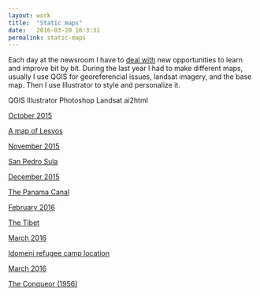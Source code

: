 ```yaml
---
layout: work
title:  "Static maps"
date:   2016-03-20 16:3:31
permalink: static-maps
---
```


<p>
Each day at the newsroom I have to <a class="username link-no-icon" href="https://youtu.be/BoeStB36dic">deal with</a> new opportunities to learn and improve bit by bit. During the last year I had to make different maps, usually I use QGIS for georeferencial issues, landsat imagery, and the base map. Then I use Illustrator to style and personalize it.
</p>
<p class="pills">
<span class="tool pill">QGIS</span>
<span class="tool pill">Illustrator</span>
<span class="tool pill">Photoshop</span>
<span class="tool pill">Landsat</span>
<span class="tool pill">ai2html</span>
</p>
<div class="col-md-3">
<div class="item">
<div class="content">
<a class="gallery-link" href="http://www.elespanol.com/enfoques/20151006/69493080_0.html">
<span class="gallery-date">October 2015</span>
<div class="gallery-img" style="background-image: url('/img/lesvos.jpg')"></div>
<p class="gallery-article-title">A map of Lesvos</p>
</a>
</div>
</div>
</div>
<div class="col-md-3">
<div class="item">
<div class="content">
<a class="gallery-link" href="http://www.elespanol.com/mundo/20151030/75492477_0.html">
<span class="gallery-date">November 2015</span>
<div class="gallery-img" style="background-image: url('/img/sula.jpg')"></div>  
<p class="gallery-article-title">San Pedro Sula</p>
</a>
</div>
</div>
</div>
<div class="col-md-3">
<div class="item">
<div class="content">
<a class="gallery-link" href="http://www.elespanol.com/reportajes/20151225/89491075_0.html">
<span class="gallery-date">December 2015</span>
<div class="gallery-img" style="background-image: url('/img/panama.jpg')"></div>
<p class="gallery-article-title">The Panama Canal</p>
</a>
</div>
</div>
</div>
<div class="col-md-3">
<div class="item">
<div class="content">
<a class="gallery-link" href="http://www.elespanol.com/reportajes/20160304/106989558_0.html">
<span class="gallery-date">February 2016</span>
<div class="gallery-img" style="background-image: url('/img/tibet.jpg')"></div>  
<p class="gallery-article-title">The Tibet</p>
</a>
</div>
</div>
</div>
<div class="col-md-3">
<div class="item">
<div class="content">
<a class="gallery-link" href="http://www.elespanol.com/mundo/20160307/107739538_0.html">
<span class="gallery-date">March 2016</span>
<div class="gallery-img" style="background-image: url('/img/refugees.jpg')"></div>
<p class="gallery-article-title">Idomeni refugee camp location</p>
</a>
</div>
</div>
</div>
<div class="col-md-3">
<div class="item">
<div class="content">
<a class="gallery-link" href="http://www.elespanol.com/ciencia/20160304/106989569_0.html">
<span class="gallery-date">March 2016</span>
<div class="gallery-img" style="background-image: url('/img/manhattan-project.jpg')"></div>
<p class="gallery-article-title">The Conqueor (1956)</p>
</a>
</div>
</div>
</div>

